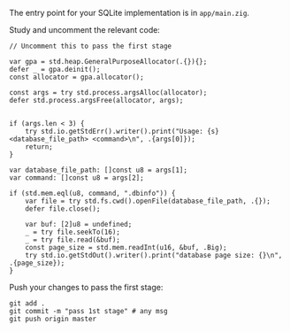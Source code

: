 The entry point for your SQLite implementation is in `app/main.zig`.

Study and uncomment the relevant code: 

```zig
// Uncomment this to pass the first stage

var gpa = std.heap.GeneralPurposeAllocator(.{}){};
defer _ = gpa.deinit();
const allocator = gpa.allocator();

const args = try std.process.argsAlloc(allocator);
defer std.process.argsFree(allocator, args);


if (args.len < 3) {
    try std.io.getStdErr().writer().print("Usage: {s} <database_file_path> <command>\n", .{args[0]});
    return;
}

var database_file_path: []const u8 = args[1];
var command: []const u8 = args[2];

if (std.mem.eql(u8, command, ".dbinfo")) {
    var file = try std.fs.cwd().openFile(database_file_path, .{});
    defer file.close();

    var buf: [2]u8 = undefined;
    _ = try file.seekTo(16);
    _ = try file.read(&buf);
    const page_size = std.mem.readInt(u16, &buf, .Big);
    try std.io.getStdOut().writer().print("database page size: {}\n", .{page_size});
}
```

Push your changes to pass the first stage:

```
git add .
git commit -m "pass 1st stage" # any msg
git push origin master
```
